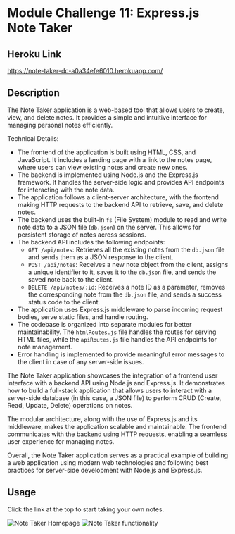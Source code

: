 # Module Challenge 11: Express.js Note Taker

## Heroku Link 

https://note-taker-dc-a0a34efe6010.herokuapp.com/

## Description

The Note Taker application is a web-based tool that allows users to create, view, and delete notes. It provides a simple and intuitive interface for managing personal notes efficiently.

Technical Details:
- The frontend of the application is built using HTML, CSS, and JavaScript. It includes a landing page with a link to the notes page, where users can view existing notes and create new ones.
- The backend is implemented using Node.js and the Express.js framework. It handles the server-side logic and provides API endpoints for interacting with the note data.
- The application follows a client-server architecture, with the frontend making HTTP requests to the backend API to retrieve, save, and delete notes.
- The backend uses the built-in `fs` (File System) module to read and write note data to a JSON file (`db.json`) on the server. This allows for persistent storage of notes across sessions.
- The backend API includes the following endpoints:
  - `GET /api/notes`: Retrieves all the existing notes from the `db.json` file and sends them as a JSON response to the client.
  - `POST /api/notes`: Receives a new note object from the client, assigns a unique identifier to it, saves it to the `db.json` file, and sends the saved note back to the client.
  - `DELETE /api/notes/:id`: Receives a note ID as a parameter, removes the corresponding note from the `db.json` file, and sends a success status code to the client.
- The application uses Express.js middleware to parse incoming request bodies, serve static files, and handle routing.
- The codebase is organized into separate modules for better maintainability. The `htmlRoutes.js` file handles the routes for serving HTML files, while the `apiRoutes.js` file handles the API endpoints for note management.
- Error handling is implemented to provide meaningful error messages to the client in case of any server-side issues.

The Note Taker application showcases the integration of a frontend user interface with a backend API using Node.js and Express.js. It demonstrates how to build a full-stack application that allows users to interact with a server-side database (in this case, a JSON file) to perform CRUD (Create, Read, Update, Delete) operations on notes.

The modular architecture, along with the use of Express.js and its middleware, makes the application scalable and maintainable. The frontend communicates with the backend using HTTP requests, enabling a seamless user experience for managing notes.

Overall, the Note Taker application serves as a practical example of building a web application using modern web technologies and following best practices for server-side development with Node.js and Express.js.



## Usage

Click the link at the top to start taking your own notes.

![Note Taker Homepage](https://github.com/dylanmatthewcoito/mc11-Note-Taker/assets/71201051/62b004be-a2e5-4bb0-8992-4b153d0409d6)
![Note Taker functionality](https://github.com/dylanmatthewcoito/mc11-Note-Taker/assets/71201051/0c437029-b936-4253-a934-f4ca19ff2027)
